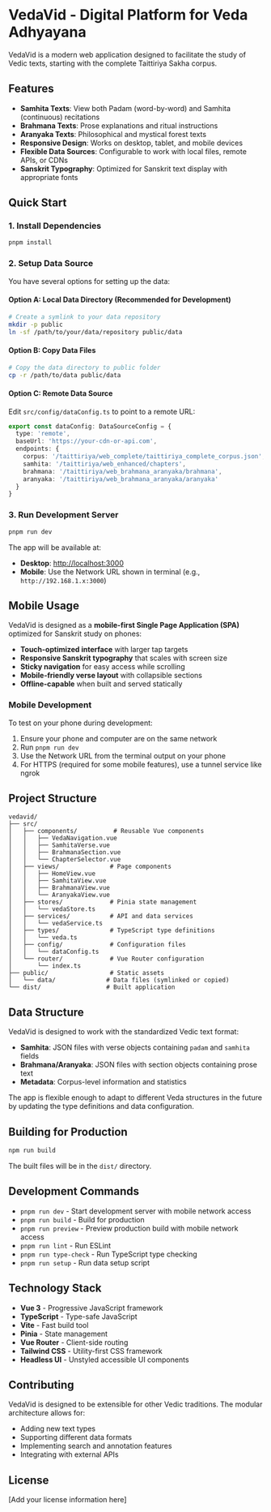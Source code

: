 # VedaVid - Digital Platform for Veda Adhyayana

VedaVid is a modern web application designed to facilitate the study of Vedic texts, starting with the complete Taittiriya Sakha corpus.

## Features

- **Samhita Texts**: View both Padam (word-by-word) and Samhita (continuous) recitations
- **Brahmana Texts**: Prose explanations and ritual instructions  
- **Aranyaka Texts**: Philosophical and mystical forest texts
- **Responsive Design**: Works on desktop, tablet, and mobile devices
- **Flexible Data Sources**: Configurable to work with local files, remote APIs, or CDNs
- **Sanskrit Typography**: Optimized for Sanskrit text display with appropriate fonts

## Quick Start

### 1. Install Dependencies

```bash
pnpm install
```

### 2. Setup Data Source

You have several options for setting up the data:

#### Option A: Local Data Directory (Recommended for Development)
```bash
# Create a symlink to your data repository
mkdir -p public
ln -sf /path/to/your/data/repository public/data
```

#### Option B: Copy Data Files
```bash
# Copy the data directory to public folder
cp -r /path/to/data public/data
```

#### Option C: Remote Data Source
Edit `src/config/dataConfig.ts` to point to a remote URL:

```typescript
export const dataConfig: DataSourceConfig = {
  type: 'remote',
  baseUrl: 'https://your-cdn-or-api.com',
  endpoints: {
    corpus: '/taittiriya/web_complete/taittiriya_complete_corpus.json',
    samhita: '/taittiriya/web_enhanced/chapters',
    brahmana: '/taittiriya/web_brahmana_aranyaka/brahmana',
    aranyaka: '/taittiriya/web_brahmana_aranyaka/aranyaka'
  }
}
```

### 3. Run Development Server

```bash
pnpm run dev
```

The app will be available at:
- **Desktop**: [http://localhost:3000](http://localhost:3000)
- **Mobile**: Use the Network URL shown in terminal (e.g., `http://192.168.1.x:3000`)

## Mobile Usage

VedaVid is designed as a **mobile-first Single Page Application (SPA)** optimized for Sanskrit study on phones:

- **Touch-optimized interface** with larger tap targets
- **Responsive Sanskrit typography** that scales with screen size  
- **Sticky navigation** for easy access while scrolling
- **Mobile-friendly verse layout** with collapsible sections
- **Offline-capable** when built and served statically

### Mobile Development

To test on your phone during development:

1. Ensure your phone and computer are on the same network
2. Run `pnpm run dev` 
3. Use the Network URL from the terminal output on your phone
4. For HTTPS (required for some mobile features), use a tunnel service like ngrok

## Project Structure

```
vedavid/
├── src/
│   ├── components/          # Reusable Vue components
│   │   ├── VedaNavigation.vue
│   │   ├── SamhitaVerse.vue
│   │   ├── BrahmanaSection.vue
│   │   └── ChapterSelector.vue
│   ├── views/              # Page components
│   │   ├── HomeView.vue
│   │   ├── SamhitaView.vue
│   │   ├── BrahmanaView.vue
│   │   └── AranyakaView.vue
│   ├── stores/             # Pinia state management
│   │   └── vedaStore.ts
│   ├── services/           # API and data services
│   │   └── vedaService.ts
│   ├── types/              # TypeScript type definitions
│   │   └── veda.ts
│   ├── config/             # Configuration files
│   │   └── dataConfig.ts
│   └── router/             # Vue Router configuration
│       └── index.ts
├── public/                 # Static assets
│   └── data/              # Data files (symlinked or copied)
└── dist/                  # Built application
```

## Data Structure

VedaVid is designed to work with the standardized Vedic text format:

- **Samhita**: JSON files with verse objects containing `padam` and `samhita` fields
- **Brahmana/Aranyaka**: JSON files with section objects containing prose text
- **Metadata**: Corpus-level information and statistics

The app is flexible enough to adapt to different Veda structures in the future by updating the type definitions and data configuration.

## Building for Production

```bash
npm run build
```

The built files will be in the `dist/` directory.

## Development Commands

- `pnpm run dev` - Start development server with mobile network access
- `pnpm run build` - Build for production
- `pnpm run preview` - Preview production build with mobile network access
- `pnpm run lint` - Run ESLint
- `pnpm run type-check` - Run TypeScript type checking
- `pnpm run setup` - Run data setup script

## Technology Stack

- **Vue 3** - Progressive JavaScript framework
- **TypeScript** - Type-safe JavaScript
- **Vite** - Fast build tool
- **Pinia** - State management
- **Vue Router** - Client-side routing
- **Tailwind CSS** - Utility-first CSS framework
- **Headless UI** - Unstyled accessible UI components

## Contributing

VedaVid is designed to be extensible for other Vedic traditions. The modular architecture allows for:

- Adding new text types
- Supporting different data formats  
- Implementing search and annotation features
- Integrating with external APIs

## License

[Add your license information here]